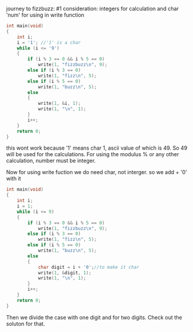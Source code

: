 journey to fizzbuzz:
#1 consideration: integers for calculation and char 'num' for using in write function


```c
int main(void)
{
    int i;
    i = '1'; //'1' is a char
    while (i <= '9')
    {
        if (i % 3 == 0 && i % 5 == 0)
            write(1, "fizzbuzz\n", 9);
        else if (i % 3 == 0)
            write(1, "fizz\n", 5);
        else if (i % 5 == 0)
            write(1, "buzz\n", 5);
        else
        {
            write(1, &i, 1);
            write(1, "\n", 1);
        }
        i++;
    }
    return 0;
}
```

this wont work because '1' means char 1, ascii value of which is 49. So 49 will be used for the calculations. For using the modulus % or any other calculation, number must be integer. 


Now for using write fuction we do need char, not interger. so we add + '0' with it 


```c
int main(void)
{
    int i;
    i = 1;
    while (i <= 9)
    {
        if (i % 3 == 0 && i % 5 == 0)
            write(1, "fizzbuzz\n", 9);
        else if (i % 3 == 0)
            write(1, "fizz\n", 5);
        else if (i % 5 == 0)
            write(1, "buzz\n", 5);
        else
        {
            char digit = i + '0';//to make it char
			write(1, &digit, 1);
            write(1, "\n", 1);
        }
        i++;
    }
    return 0;
}
```

Then we divide the case with one digit and for two digits. Check out the soluton for that.
